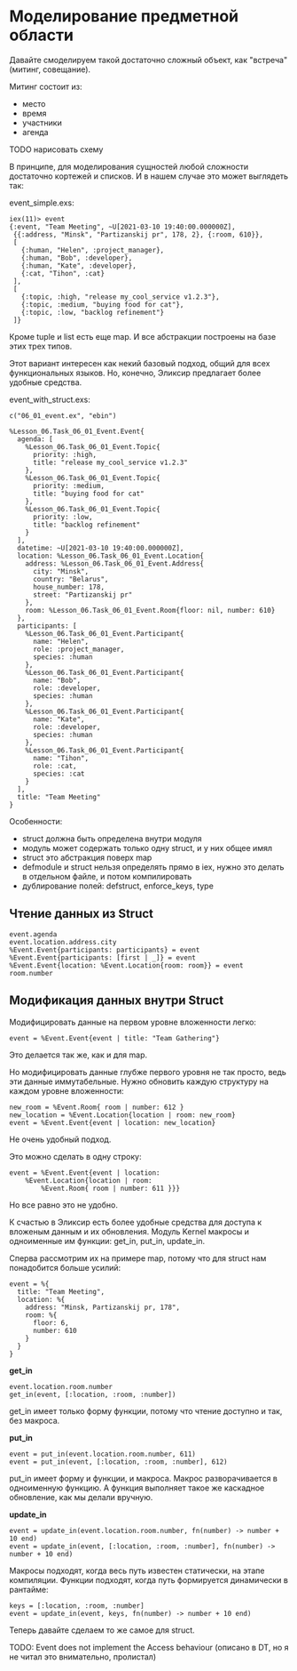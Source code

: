 # Моделирование предметной области

Давайте смоделируем такой достаточно сложный объект, как "встреча" (митинг, совещание).

Митинг состоит из:
- место
- время
- участники
- агенда

TODO нарисовать схему

В принципе, для моделирования сущностей любой сложности достаточно кортежей и списков. И в нашем случае это может выглядеть так:

event_simple.exs:
```
iex(11)> event
{:event, "Team Meeting", ~U[2021-03-10 19:40:00.000000Z],
 {{:address, "Minsk", "Partizanskij pr", 178, 2}, {:room, 610}},
 [
   {:human, "Helen", :project_manager},
   {:human, "Bob", :developer},
   {:human, "Kate", :developer},
   {:cat, "Tihon", :cat}
 ],
 [
   {:topic, :high, "release my_cool_service v1.2.3"},
   {:topic, :medium, "buying food for cat"},
   {:topic, :low, "backlog refinement"}
 ]}
```

Кроме tuple и list есть еще map. И все абстракции построены на базе этих трех типов.

Этот вариант интересен как некий базовый подход, общий для всех функциональных языков. Но, конечно, Эликсир предлагает более удобные средства.

event_with_struct.exs:
```
c("06_01_event.ex", "ebin")

%Lesson_06.Task_06_01_Event.Event{
  agenda: [
    %Lesson_06.Task_06_01_Event.Topic{
      priority: :high,
      title: "release my_cool_service v1.2.3"
    },
    %Lesson_06.Task_06_01_Event.Topic{
      priority: :medium,
      title: "buying food for cat"
    },
    %Lesson_06.Task_06_01_Event.Topic{
      priority: :low,
      title: "backlog refinement"
    }
  ],
  datetime: ~U[2021-03-10 19:40:00.000000Z],
  location: %Lesson_06.Task_06_01_Event.Location{
    address: %Lesson_06.Task_06_01_Event.Address{
      city: "Minsk",
      country: "Belarus",
      house_number: 178,
      street: "Partizanskij pr"
    },
    room: %Lesson_06.Task_06_01_Event.Room{floor: nil, number: 610}
  },
  participants: [
    %Lesson_06.Task_06_01_Event.Participant{
      name: "Helen",
      role: :project_manager,
      species: :human
    },
    %Lesson_06.Task_06_01_Event.Participant{
      name: "Bob",
      role: :developer,
      species: :human
    },
    %Lesson_06.Task_06_01_Event.Participant{
      name: "Kate",
      role: :developer,
      species: :human
    },
    %Lesson_06.Task_06_01_Event.Participant{
      name: "Tihon",
      role: :cat,
      species: :cat
    }
  ],
  title: "Team Meeting"
}
```

Особенности:
- struct должна быть определена внутри модуля
- модуль может содержать только одну struct, и у них общее имял
- struct это абстракция поверх map
- defmodule и struct нельзя определять прямо в iex, нужно это делать в отдельном файле, и потом компилировать 
- дублирование полей: defstruct, enforce_keys, type


## Чтение данных из Struct

```
event.agenda
event.location.address.city
%Event.Event{participants: participants} = event
%Event.Event{participants: [first | _]} = event
%Event.Event{location: %Event.Location{room: room}} = event
room.number
```

## Модификация данных внутри Struct

Модифицировать данные на первом уровне вложенности легко:
```
event = %Event.Event{event | title: "Team Gathering"}
```
Это делается так же, как и для map.

Но модифицировать данные глубже первого уровня не так просто, ведь эти данные иммутабельные. Нужно обновить каждую структуру на каждом уровне вложенности:
```
new_room = %Event.Room{ room | number: 612 } 
new_location = %Event.Location{location | room: new_room} 
event = %Event.Event{event | location: new_location}
```
Не очень удобный подход.

Это можно сделать в одну строку:
```
event = %Event.Event{event | location: 
    %Event.Location{location | room: 
        %Event.Room{ room | number: 611 }}} 
```
Но все равно это не удобно.

К счастью в Эликсир есть более удобные средства для доступа к вложеным данным и их обновления. Модуль Kernel макросы и одноименные им функции: get_in, put_in, update_in.

Сперва рассмотрим их на примере map, потому что для struct нам понадобится больше усилий:
```
event = %{
  title: "Team Meeting",
  location: %{
    address: "Minsk, Partizanskij pr, 178",
    room: %{
      floor: 6,
      number: 610
    }
  }
}
```

**get_in**
```
event.location.room.number
get_in(event, [:location, :room, :number])
```
get_in имеет только форму функции, потому что чтение доступно и так, без макроса.

**put_in**
```
event = put_in(event.location.room.number, 611)
event = put_in(event, [:location, :room, :number], 612)
```
put_in имеет форму и функции, и макроса. Макрос разворачивается в одноименную функцию. А функция выполняет такое же каскадное обновление, как мы делали вручную.

**update_in**
```
event = update_in(event.location.room.number, fn(number) -> number + 10 end)
event = update_in(event, [:location, :room, :number], fn(number) -> number + 10 end)
```
Макросы подходят, когда весь путь известен статически, на этапе компиляции. Функции подходят, когда путь формируется динамически в рантайме:
```
keys = [:location, :room, :number]
event = update_in(event, keys, fn(number) -> number + 10 end)
```

Теперь давайте сделаем то же самое для struct.

TODO:
Event does not implement the Access behaviour
(описано в DT, но я не читал это внимательно, пролистал)